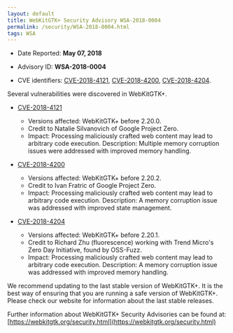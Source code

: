 ```yaml
---
layout: default
title: WebKitGTK+ Security Advisory WSA-2018-0004
permalink: /security/WSA-2018-0004.html
tags: WSA
---
```


* Date Reported: **May 07, 2018**

* Advisory ID: **WSA-2018-0004**

* CVE identifiers: [CVE-2018-4121](#CVE-2018-4121), [CVE-2018-4200](#CVE-2018-4200),
  [CVE-2018-4204](#CVE-2018-4204).


Several vulnerabilities were discovered in WebKitGTK+.

* <a name="CVE-2018-4121" href="https://cve.mitre.org/cgi-bin/cvename.cgi?name=CVE-2018-4121">CVE-2018-4121</a>
  * Versions affected: WebKitGTK+ before 2.20.0.
  * Credit to Natalie Silvanovich of Google Project Zero.
  * Impact: Processing maliciously crafted web content may lead to
    arbitrary code execution. Description: Multiple memory corruption
    issues were addressed with improved memory handling.

* <a name="CVE-2018-4200" href="https://cve.mitre.org/cgi-bin/cvename.cgi?name=CVE-2018-4200">CVE-2018-4200</a>
  * Versions affected: WebKitGTK+ before 2.20.2.
  * Credit to Ivan Fratric of Google Project Zero.
  * Impact: Processing maliciously crafted web content may lead to
    arbitrary code execution. Description: A memory corruption issue was
    addressed with improved state management.

* <a name="CVE-2018-4204" href="https://cve.mitre.org/cgi-bin/cvename.cgi?name=CVE-2018-4204">CVE-2018-4204</a>
  * Versions affected: WebKitGTK+ before 2.20.1.
  * Credit to Richard Zhu (fluorescence) working with Trend Micro's Zero
    Day Initiative, found by OSS-Fuzz.
  * Impact: Processing maliciously crafted web content may lead to
    arbitrary code execution. Description: A memory corruption issue was
    addressed with improved memory handling.


We recommend updating to the last stable version of WebKitGTK+. It is
the best way of ensuring that you are running a safe version of
WebKitGTK+. Please check our website for information about the last
stable releases.

Further information about WebKitGTK+ Security Advisories can be found at:
[https://webkitgtk.org/security.html](https://webkitgtk.org/security.html)
